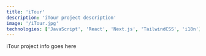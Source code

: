 ```yaml
---
title: 'iTour'
description: 'iTour project description'
image: '/iTour.jpg'
technologies: ['JavaScript', 'React', 'Next.js', 'TailwindCSS', 'i18n']
---
```


iTour project info goes here
